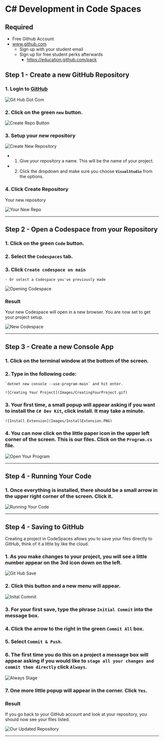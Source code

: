 # C# Development in Code Spaces

## Required
- Free Github Account
- www.github.com
    - Sign up with your student email
    - Sign up for free student perks afterwards
        - https://education.github.com/pack

## Step 1 - Create a new GitHub Repository

### **1. Login to [GitHub](www.github.com)**

![Git Hub Dot Com](Images/GitHubDotCom.png)

### **2. Click on the green `new` button.**

![Create Repo Button](Images/CreateRepoButton.PNG)

### **3. Setup your new repository**

![Create New Repository](Images/CreateNewRepository.PNG)

- 1. Give your repository a name. This will be the name of your project.
- 2. Click the dropdown and make sure you choose **`VisualStudio`** from the options.

### **4. Click Create Repository**

Your new repository

![Your New Repo](Images/YourNewRepo.PNG)

---

## Step 2 - Open a Codespace from your Repository

### 1. Click on the green **`Code`** button.
### 2. Select the **`Codespaces`** tab.
### 3. Click **`Create codespace on main`**
    - Or select a Codespace you've previously made

![Opening Codespace](Images/OpeningCodespace.gif)

### Result

Your new Codespace will open in a new browser. You are now set to get your project setup.

![New Codespace](Images/newCodespace.PNG)

---

## Step 3 - Create a new Console App

### 1. Click on the terminal window at the bottom of the screen.
### 2. Type in the following code: 
    `dotnet new console --use-program-main` and hit enter.

    ![Creating Your Project](Images/CreatingYourProject.gif)

### 3. Your first time, a small popup will appear asking if you want to install the `C# Dev Kit`, click install. It may take a minute.

    ![Install Extension](Images/InstallExtension.PNG)

### 4. You can now click on the little paper icon in the upper left corner of the screen. This is our files. Click on the `Program.cs` file.

![Open Your Program](Images/OpenYourProgram.gif)

---

## Step 4 - Running Your Code

### 1. Once everything is installed, there should be a small arrow in the upper right corner of the screen. Click it.

![Running Your Code](Images/RunningYourCode.gif)

---

## Step 4 - Saving to GitHub

Creating a project in CodeSpaces allows you to save your files directly to GitHub, think of it a little by like the cloud.

### 1. As you make changes to your project, you will see a little number appear on the 3rd icon down on the left.

![Git Hub Save](Images/GitHubSave.PNG)

### 2. Click this button and a new menu will appear.

![Inital Commit](Images/InitalCommit.gif)

### 3. For your first save, type the phrase `Initial Commit` into the message box.
### 4. Click the arrow to the right in the green `Commit All` box.
### 5. Select `Commit & Push`.
### 6. The first time you do this on a project a message box will appear asking if you would like to `stage all your changes and commit them directly` click **`Always`**.
![Always Stage](Images/AlwaysStage.PNG)

### 7. One more little popup will appear in the corner. Click `Yes`.


### Result

If you go back to your GitHub account and look at your repository, you should now see your files listed.

![Our Updated Repository](Images/OurUpdatedRepository.PNG)

---


